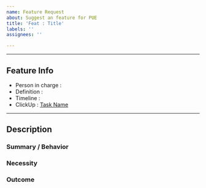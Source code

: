 ```yaml
---
name: Feature Request
about: Suggest an feature for PUE
title: 'Feat : Title'
labels: ''
assignees: ''

---
```


---
## Feature Info
 - Person in charge : 
 - Definition : 
 - Timeline :
 - ClickUp : [Task Name](https://clickup.url)
---
## Description

### Summary / Behavior
<!--이 Feature이 무엇인지 간략하게 설명하고, 어떻게 작동해야 하는지 서술합니다.-->

### Necessity
<!--해당 Feature가 필요한 이유, Epic에 어떤 영향을 미치는 지 서술합니다. -->

### Outcome
<!-- 이 Feature을 통해 나타내고자 하는 결과를 간단히 설명합니다. -->
